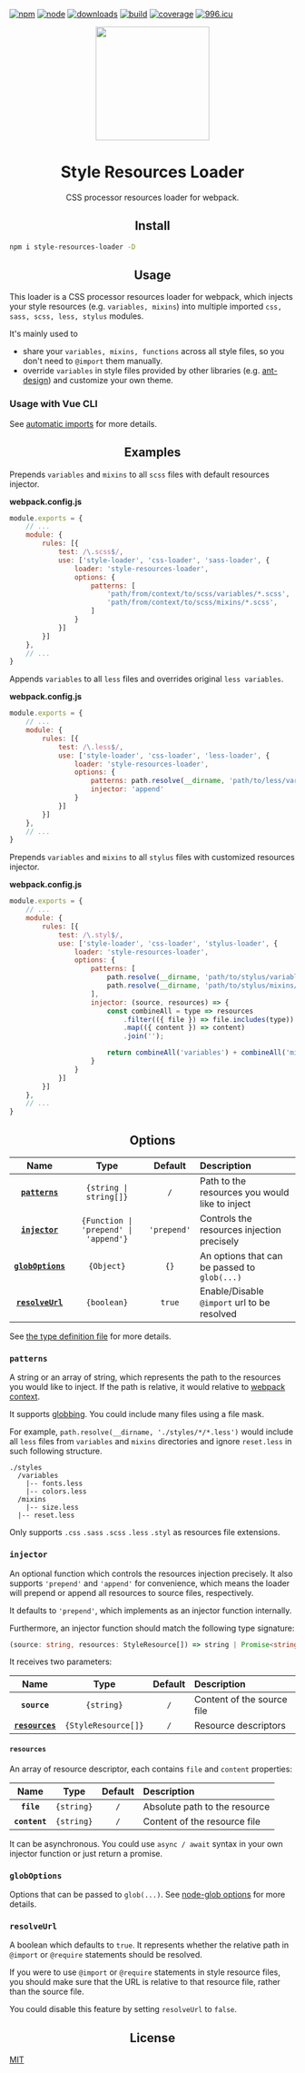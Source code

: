 [![npm][npm]][npm-url]
[![node][node]][node-url]
[![downloads][downloads]][downloads-url]
[![build][build]][build-url]
[![coverage][coverage]][coverage-url]
[![996.icu][996.icu]][996.icu-url]

<div align="center">
  <a href="https://github.com/webpack/webpack">
    <img
        width="200"
        height="200"
        src="https://webpack.js.org/assets/icon-square-big.svg"
    >
  </a>
  <h1>Style Resources Loader</h1>
  <p>CSS processor resources loader for webpack.</p>
</div>


<h2 align="center">Install</h2>

```bash
npm i style-resources-loader -D
```

<h2 align="center">Usage</h2>

This loader is a CSS processor resources loader for webpack, which injects your style resources (e.g. `variables, mixins`) into multiple imported `css, sass, scss, less, stylus` modules.

It's mainly used to
 - share your `variables, mixins, functions` across all style files, so you don't need to `@import` them manually.
 - override `variables` in style files provided by other libraries (e.g. [ant-design](https://github.com/ant-design/ant-design)) and customize your own theme.

### Usage with Vue CLI

See [automatic imports](https://cli.vuejs.org/guide/css.html#automatic-imports) for more details.

<h2 align="center">Examples</h2>

Prepends `variables` and `mixins` to all `scss` files with default resources injector.

**webpack.config.js**
``` js
module.exports = {
    // ...
    module: {
        rules: [{
            test: /\.scss$/,
            use: ['style-loader', 'css-loader', 'sass-loader', {
                loader: 'style-resources-loader',
                options: {
                    patterns: [
                        'path/from/context/to/scss/variables/*.scss',
                        'path/from/context/to/scss/mixins/*.scss',
                    ]
                }
            }]
        }]
    },
    // ...
}
```

Appends `variables` to all `less` files and overrides original `less variables`.

**webpack.config.js**
```js
module.exports = {
    // ...
    module: {
        rules: [{
            test: /\.less$/,
            use: ['style-loader', 'css-loader', 'less-loader', {
                loader: 'style-resources-loader',
                options: {
                    patterns: path.resolve(__dirname, 'path/to/less/variables/*.less'),
                    injector: 'append'
                }
            }]
        }]
    },
    // ...
}
```

Prepends `variables` and `mixins` to all `stylus` files with customized resources injector.

**webpack.config.js**
``` js
module.exports = {
    // ...
    module: {
        rules: [{
            test: /\.styl$/,
            use: ['style-loader', 'css-loader', 'stylus-loader', {
                loader: 'style-resources-loader',
                options: {
                    patterns: [
                        path.resolve(__dirname, 'path/to/stylus/variables/*.styl'),
                        path.resolve(__dirname, 'path/to/stylus/mixins/*.styl')
                    ],
                    injector: (source, resources) => {
                        const combineAll = type => resources
                            .filter(({ file }) => file.includes(type))
                            .map(({ content }) => content)
                            .join('');

                        return combineAll('variables') + combineAll('mixins') + source;
                    }
                }
            }]
        }]
    },
    // ...
}
```

<h2 align="center">Options</h2>

|Name|Type|Default|Description|
|:--:|:--:|:-----:|:----------|
|**[`patterns`](#patterns)**|`{string \| string[]}`|`/`|Path to the resources you would like to inject|
|**[`injector`](#injector)**|`{Function \| 'prepend' \| 'append'}`|`'prepend'`|Controls the resources injection precisely|
|**[`globOptions`](#globoptions)**|`{Object}`|`{}`|An options that can be passed to `glob(...)`|
|**[`resolveUrl`](#resolveurl)**|`{boolean}`|`true`|Enable/Disable `@import` url to be resolved|

See [the type definition file](https://github.com/yenshih/style-resources-loader/blob/master/src/types.ts) for more details.

### `patterns`

A string or an array of string, which represents the path to the resources you would like to inject. If the path is relative, it would relative to [webpack context](https://webpack.js.org/configuration/entry-context/).

It supports [globbing](https://github.com/isaacs/node-glob). You could include many files using a file mask.

For example, `path.resolve(__dirname, './styles/*/*.less')` would include all `less` files from `variables` and `mixins` directories and ignore `reset.less` in such following structure.

```
./styles
  /variables
    |-- fonts.less
    |-- colors.less
  /mixins
    |-- size.less
  |-- reset.less
```

Only supports `.css` `.sass` `.scss` `.less` `.styl` as resources file extensions.

### `injector`

An optional function which controls the resources injection precisely. It also supports `'prepend'` and `'append'` for convenience, which means the loader will prepend or append all resources to source files, respectively.

It defaults to `'prepend'`, which implements as an injector function internally.

Furthermore, an injector function should match the following type signature:

```ts
(source: string, resources: StyleResource[]) => string | Promise<string>
```

It receives two parameters:

|Name|Type|Default|Description|
|:--:|:--:|:-----:|:----------|
|**`source`**|`{string}`|`/`|Content of the source file|
|**[`resources`](#resources)**|`{StyleResource[]}`|`/`|Resource descriptors|

#### `resources`

An array of resource descriptor, each contains `file` and `content` properties:

|Name|Type|Default|Description|
|:--:|:--:|:-----:|:----------|
|**`file`**|`{string}`|`/`|Absolute path to the resource|
|**`content`**|`{string}`|`/`|Content of the resource file|

It can be asynchronous. You could use `async / await` syntax in your own injector function or just return a promise.

### `globOptions`

Options that can be passed to `glob(...)`. See [node-glob options](https://github.com/isaacs/node-glob#options) for more details.

### `resolveUrl`

A boolean which defaults to `true`. It represents whether the relative path in `@import` or `@require` statements should be resolved.

If you were to use `@import` or `@require` statements in style resource files, you should make sure that the URL is relative to that resource file, rather than the source file.

You could disable this feature by setting `resolveUrl` to `false`.

<h2 align="center">License</h2>

[MIT](http://www.opensource.org/licenses/mit-license.php)

[npm]: https://img.shields.io/npm/v/style-resources-loader.svg?style=flat-square
[npm-url]: https://www.npmjs.com/package/style-resources-loader
[node]: https://img.shields.io/node/v/style-resources-loader.svg
[node-url]: https://nodejs.org
[downloads]: https://img.shields.io/npm/dm/style-resources-loader.svg?style=flat-square
[downloads-url]: https://www.npmjs.com/package/style-resources-loader
[build]: https://img.shields.io/travis/yenshih/style-resources-loader/master.svg?style=flat-square
[build-url]: https://travis-ci.org/yenshih/style-resources-loader
[coverage]: https://img.shields.io/coveralls/yenshih/style-resources-loader/master.svg?style=flat
[coverage-url]: https://coveralls.io/github/yenshih/style-resources-loader?branch=master
[996.icu]: https://img.shields.io/badge/link-996.icu-%23FF4D5B.svg?style=flat-square
[996.icu-url]: https://996.icu/#/en_US
